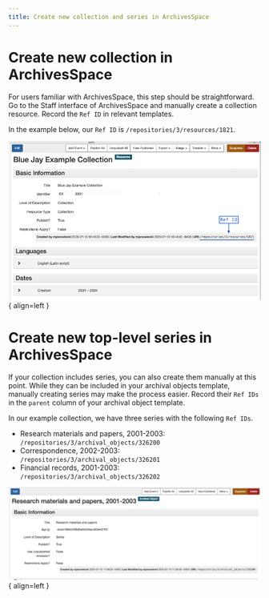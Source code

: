 ```yaml
---
title: Create new collection and series in ArchivesSpace
---
```


# Create new collection in ArchivesSpace

For users familiar with ArchivesSpace, this step should be straightforward. Go to the Staff interface of ArchivesSpace and manually create a collection resource. Record the `Ref ID` in relevant templates.

In the example below, our `Ref ID` is `/repositories/3/resources/1821`.

![Example collection record](../example-collection-screenshot.png){ align=left }

# Create new top-level series in ArchivesSpace

If your collection includes series, you can also create them manually at this point. While they can be included in your archival objects template, manually creating series may make the process easier. Record their `Ref IDs` in the `parent` column of your archival object template. 

In our example collection, we have three series with the following `Ref IDs`.

- Research materials and papers, 2001-2003: `/repositories/3/archival_objects/326200`
- Correspondence, 2002-2003: `/repositories/3/archival_objects/326201`
- Financial records, 2001-2003: `/repositories/3/archival_objects/326202`

![Example series record](../example-series-screenshot.png){ align=left }
